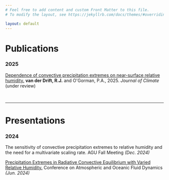 ```yaml
---
# Feel free to add content and custom Front Matter to this file.
# To modify the layout, see https://jekyllrb.com/docs/themes/#overriding-theme-defaults

layout: default 
---
```


<h1>Publications</h1>

<h3>2025</h3>
<p class="article">
	 <a href="https://pog.mit.edu/src/van_der_drift_precipiation_extremes_relative_humidity_2025.pdf">Dependence of convective precipitation extremes on near-surface relative humidity.</a> <b>van der Drift, R.J.</b> and O'Gorman, P.A., 2025. <i>Journal of Climate</i> (under review)
</p>

<br>
<hr>

<h1>Presentations</h1>

<h3>2024</h3>
<p class="article">
    <span class="title">The sensitivity of convective precipitation extremes to relative humidity and the need for a multivariate scaling rate.</span> AGU Fall Meeting <i>(Dec. 2024)</i>
</p>

<p class="article">
	<a href="https://ams.confex.com/ams/24Fluid22Middle/meetingapp.cgi/Paper/443520">Precipitation Extremes in Radiative Convective Equilibrium with Varied Relative Humidity.</a> Conference on Atmospheric and Oceanic Fluid Dynamics <i>(Jun. 2024)</i>
</p>


